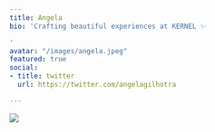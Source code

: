 ```yaml
---
title: Angela
bio: 'Crafting beautiful experiences at KERNEL ✨

'
avatar: "/images/angela.jpeg"
featured: true
social:
- title: twitter
  url: https://twitter.com/angelagilhotra

---
```

![](/uploads/screenshot-2020-12-13-at-7-45-37-pm.png)